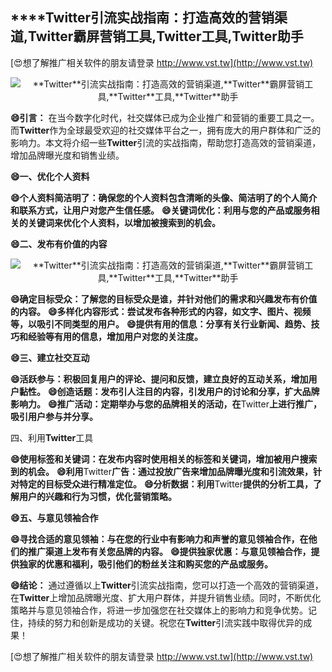 ## ****Twitter**引流实战指南：打造高效的营销渠道,**Twitter**霸屏营销工具,**Twitter**工具,**Twitter**助手**

[😍想了解推广相关软件的朋友请登录 http://www.vst.tw](http://www.vst.tw)

 <center><img src="https://vst.tw/MP4/tuiguang/png/0.png" alt="**Twitter**引流实战指南：打造高效的营销渠道,**Twitter**霸屏营销工具,**Twitter**工具,**Twitter**助手"></center>

**😄引言：**
在当今数字化时代，社交媒体已成为企业推广和营销的重要工具之一。而**Twitter**作为全球最受欢迎的社交媒体平台之一，拥有庞大的用户群体和广泛的影响力。本文将介绍一些**Twitter**引流的实战指南，帮助您打造高效的营销渠道，增加品牌曝光度和销售业绩。

**😄一、优化个人资料**

**😄个人资料简洁明了：确保您的个人资料包含清晰的头像、简洁明了的个人简介和联系方式，让用户对您产生信任感。**
**😄关键词优化：利用与您的产品或服务相关的关键词来优化个人资料，以增加被搜索到的机会。**

**😄二、发布有价值的内容**

 <center><img src="https://vst.tw/MP4/tuiguang/png/4.png" alt="**Twitter**引流实战指南：打造高效的营销渠道,**Twitter**霸屏营销工具,**Twitter**工具,**Twitter**助手"></center>

**😄确定目标受众：了解您的目标受众是谁，并针对他们的需求和兴趣发布有价值的内容。**
**😄多样化内容形式：尝试发布各种形式的内容，如文字、图片、视频等，以吸引不同类型的用户。**
**😄提供有用的信息：分享有关行业新闻、趋势、技巧和经验等有用的信息，增加用户对您的关注度。**

**😄三、建立社交互动**

**😄活跃参与：积极回复用户的评论、提问和反馈，建立良好的互动关系，增加用户黏性。**
**😄创造话题：发布引人注目的内容，引发用户的讨论和分享，扩大品牌影响力。**
**😄推广活动：定期举办与您的品牌相关的活动，在**Twitter**上进行推广，吸引用户参与并分享。**

四、利用**Twitter**工具

**😄使用标签和关键词：在发布内容时使用相关的标签和关键词，增加被用户搜索到的机会。**
**😄利用**Twitter**广告：通过投放广告来增加品牌曝光度和引流效果，针对特定的目标受众进行精准定位。**
**😄分析数据：利用**Twitter**提供的分析工具，了解用户的兴趣和行为习惯，优化营销策略。**

**😄五、与意见领袖合作**

**😄寻找合适的意见领袖：与在您的行业中有影响力和声誉的意见领袖合作，在他们的推广渠道上发布有关您品牌的内容。**
**😄提供独家优惠：与意见领袖合作，提供独家的优惠和福利，吸引他们的粉丝关注和购买您的产品或服务。**

**😄结论：**
通过遵循以上**Twitter**引流实战指南，您可以打造一个高效的营销渠道，在**Twitter**上增加品牌曝光度、扩大用户群体，并提升销售业绩。同时，不断优化策略并与意见领袖合作，将进一步加强您在社交媒体上的影响力和竞争优势。记住，持续的努力和创新是成功的关键。祝您在**Twitter**引流实践中取得优异的成果！

[😍想了解推广相关软件的朋友请登录 http://www.vst.tw](http://www.vst.tw)



